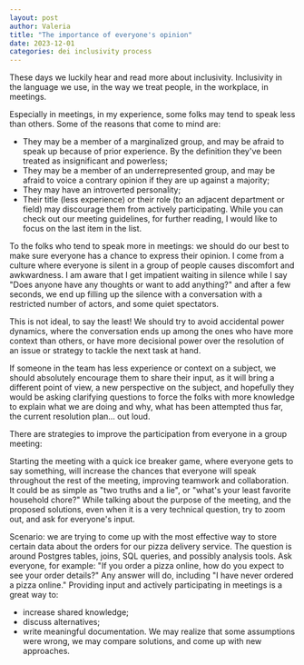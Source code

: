```yaml
---
layout: post
author: Valeria
title: "The importance of everyone's opinion"
date: 2023-12-01
categories: dei inclusivity process
---
```

These days we luckily hear and read more about inclusivity. Inclusivity in the language we use, in the way we treat people, in the workplace, in meetings.

Especially in meetings, in my experience, some folks may tend to speak less than others. Some of the reasons that come to mind are:

- They may be a member of a marginalized group, and may be afraid to speak up because of prior experience. By the definition they've been treated as insignificant and powerless;
- They may be a member of an underrepresented group, and may be afraid to voice a contrary opinion if they are up against a majority;
- They may have an introverted personality;
- Their title (less experience) or their role (to an adjacent department or field) may discourage them from actively participating.
While you can check out our meeting guidelines, for further reading, I would like to focus on the last item in the list.

To the folks who tend to speak more in meetings: we should do our best to make sure everyone has a chance to express their opinion. I come from a culture where everyone is silent in a group of people causes discomfort and awkwardness. I am aware that I get impatient waiting in silence while I say "Does anyone have any thoughts or want to add anything?" and after a few seconds, we end up filling up the silence with a conversation with a restricted number of actors, and some quiet spectators.

This is not ideal, to say the least! We should try to avoid accidental power dynamics, where the conversation ends up among the ones who have more context than others, or have more decisional power over the resolution of an issue or strategy to tackle the next task at hand.

If someone in the team has less experience or context on a subject, we should absolutely encourage them to share their input, as it will bring a different point of view, a new perspective on the subject, and hopefully they would be asking clarifying questions to force the folks with more knowledge to explain what we are doing and why, what has been attempted thus far, the current resolution plan... out loud.

There are strategies to improve the participation from everyone in a group meeting:

Starting the meeting with a quick ice breaker game, where everyone gets to say something, will increase the chances that everyone will speak throughout the rest of the meeting, improving teamwork and collaboration. It could be as simple as "two truths and a lie", or "what's your least favorite household chore?"
While talking about the purpose of the meeting, and the proposed solutions, even when it is a very technical question, try to zoom out, and ask for everyone's input.

Scenario: we are trying to come up with the most effective way to store certain data about the orders for our pizza delivery service. The question is around Postgres tables, joins, SQL queries, and possibly analysis tools. Ask everyone, for example: "If you order a pizza online, how do you expect to see your order details?" Any answer will do, including "I have never ordered a pizza online."
Providing input and actively participating in meetings is a great way to:

- increase shared knowledge;
- discuss alternatives;
- write meaningful documentation. We may realize that some assumptions were wrong, we may compare solutions, and come up with new approaches.
